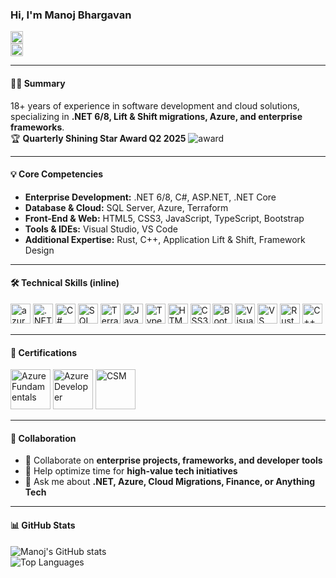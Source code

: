 ### Hi, I'm Manoj Bhargavan  
<a href="mailto:manoj.bhargavan@outlook.in" target="_blank"><img src="https://cdn.jsdelivr.net/gh/simple-icons/simple-icons/icons/microsoftoutlook.svg" alt="outlook" height="20px" width="20px"></a>  
<a href="https://www.linkedin.com/in/manojbhargavan/" target="_blank"><img src="https://cdn.jsdelivr.net/gh/simple-icons/simple-icons/icons/linkedin.svg" alt="linkedin" height="20px" width="20px"></a>  

---

#### 👨‍💼 Summary
18+ years of experience in software development and cloud solutions, specializing in **.NET 6/8, Lift & Shift migrations, Azure, and enterprise frameworks**.  
🏆 **Quarterly Shining Star Award Q2 2025** ![award](https://img.shields.io/badge/Quarterly%20Shining%20Star-Q2%202025-FFD700?style=flat-square)

---

#### 💡 Core Competencies

- **Enterprise Development:** .NET 6/8, C#, ASP.NET, .NET Core  
- **Database & Cloud:** SQL Server, Azure, Terraform  
- **Front-End & Web:** HTML5, CSS3, JavaScript, TypeScript, Bootstrap  
- **Tools & IDEs:** Visual Studio, VS Code  
- **Additional Expertise:** Rust, C++, Application Lift & Shift, Framework Design

---

#### 🛠 Technical Skills (inline)
<img src="https://cdn.jsdelivr.net/gh/devicons/devicon/icons/azure/azure-original.svg" alt="azure" height="32px"/> <img src="https://cdn.jsdelivr.net/gh/devicons/devicon/icons/dotnetcore/dotnetcore-original.svg" alt=".NET Core" height="32px"/> <img src="https://cdn.jsdelivr.net/gh/devicons/devicon/icons/csharp/csharp-original.svg" alt="C#" height="32px"/> <img src="https://cdn.jsdelivr.net/gh/devicons/devicon/icons/microsoftsqlserver/microsoftsqlserver-plain.svg" alt="SQL Server" height="32px"/> <img src="https://cdn.jsdelivr.net/gh/devicons/devicon/icons/terraform/terraform-original.svg" alt="Terraform" height="32px"/> <img src="https://cdn.jsdelivr.net/gh/devicons/devicon/icons/javascript/javascript-original.svg" alt="JavaScript" height="32px"/> <img src="https://cdn.jsdelivr.net/gh/devicons/devicon/icons/typescript/typescript-original.svg" alt="TypeScript" height="32px"/> <img src="https://cdn.jsdelivr.net/gh/devicons/devicon/icons/html5/html5-original.svg" alt="HTML5" height="32px"/> <img src="https://cdn.jsdelivr.net/gh/devicons/devicon/icons/css3/css3-original.svg" alt="CSS3" height="32px"/> <img src="https://cdn.jsdelivr.net/gh/devicons/devicon/icons/bootstrap/bootstrap-original.svg" alt="Bootstrap" height="32px"/> <img src="https://cdn.jsdelivr.net/gh/devicons/devicon/icons/visualstudio/visualstudio-plain.svg" alt="Visual Studio" height="32px"/> <img src="https://cdn.jsdelivr.net/gh/devicons/devicon/icons/vscode/vscode-original.svg" alt="VS Code" height="32px"/> <img src="https://cdn.jsdelivr.net/gh/devicons/devicon/icons/rust/rust-plain.svg" alt="Rust" height="32px"/> <img src="https://cdn.jsdelivr.net/gh/devicons/devicon/icons/cplusplus/cplusplus-original.svg" alt="C++" height="32px"/>

---

#### 🏅 Certifications

<a href="https://www.credly.com/badges/40eb4327-77c6-4347-96ce-b0e7bfd44f0f" target="_blank"><img src="https://raw.githubusercontent.com/devicons/devicon/master/icons/microsoft/microsoft-original.svg" alt="Azure Fundamentals" height="64px"/></a> <a href="https://www.credly.com/badges/9f9426e2-6dbc-4836-9a69-e8ca6af2efee" target="_blank"><img src="https://raw.githubusercontent.com/devicons/devicon/master/icons/microsoft/microsoft-original.svg" alt="Azure Developer" height="64px"/></a> <a href="http://bcert.me/skryoaykh" target="_blank"><img src="https://raw.githubusercontent.com/devicons/devicon/master/icons/scrum/scrum-original.svg" alt="CSM" height="64px"/></a>

---

#### 🤝 Collaboration

- 👯 Collaborate on **enterprise projects, frameworks, and developer tools**  
- 🤔 Help optimize time for **high-value tech initiatives**  
- 💬 Ask me about **.NET, Azure, Cloud Migrations, Finance, or Anything Tech**

---

#### 📊 GitHub Stats

![Manoj's GitHub stats](https://github-readme-stats.vercel.app/api?username=manojbhargavan&count_private=true&show_icons=true)  
![Top Languages](https://github-readme-stats.vercel.app/api/top-langs/?username=manojbhargavan&layout=compact&hide=html)
